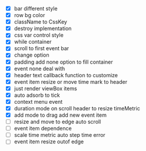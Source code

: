 - [x] bar different style
- [x] row bg color
- [x] className to CssKey
- [x] destroy implementation
- [x] css var control style
- [x] while container
- [x] scroll to first event bar
- [x] change option
- [x] padding add none option to fill container
- [x] event none deal with
- [x] header text callback function to customize
- [x] event item resize or move time mark to header
- [x] just render viewBox items
- [x] auto adsorb to tick
- [x] context menu event
- [x] duration mode on scroll header to resize timeMetric
- [x] add mode to drag add new event item
- [ ] resize and move to edge auto scroll
- [ ] event item dependence
- [ ] scale time metric auto step time error
- [ ] event item resize outof edge
